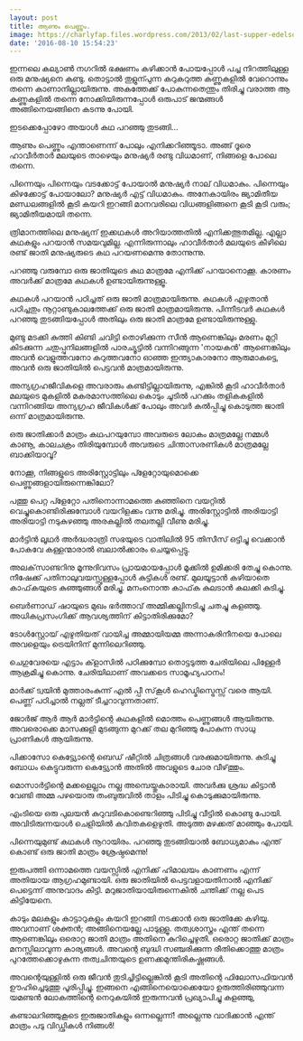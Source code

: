 ```yaml
---
layout: post
title: ആണും പെണ്ണും.
image: https://charlyfap.files.wordpress.com/2013/02/last-supper-edelson1.jpg
date: '2016-08-10 15:54:23'
---
```


ഇന്നലെ കല്യാൺ നഗറിൽ ഭക്ഷണം കഴിക്കാൻ പോയപ്പോൾ പച്ച നിറത്തിലുള്ള ഒരു മനുഷ്യനെ കണ്ടു. തൊട്ടാൽ തുളുന്പുന്ന കറുകറുത്ത കണ്ണുകളിൽ വേറൊന്നും തന്നെ കാണാനില്ലായിരുന്നു. അകത്തേക്ക് പോകുന്നതെന്തും തിരിച്ചു വരാത്ത ആ കണ്ണുകളിൽ തന്നെ നോക്കിയിരുന്നപ്പോൾ ഒരുപാട് ജന്മങ്ങൾ അങ്ങിനെയങ്ങിനെ കടന്നു പോയി.

ഇടക്കെപ്പോഴോ അയാൾ കഥ പറഞ്ഞു തുടങ്ങി...

ആണും പെണ്ണും എന്താണെന്ന് പോലും എനിക്കറിഞ്ഞൂടാ. അങ്ങ് ദൂരെ ഹാവീർതാർ മലയുടെ താഴെയും മനുഷ്യർ രണ്ടു വിധമാണ്, നിങ്ങളെ പോലെ തന്നെ.

പിന്നെയും പിന്നെയും വടക്കോട്ട് പോയാൽ മനുഷ്യർ നാല് വിധമാകും. പിന്നെയും കിഴക്കോട്ട് പോയാലോ? മനുഷ്യർ എട്ട് വിധമാകും. അനേകായിരം ജ്യാമിതീയ മണ്ഡലങ്ങളിൽ കൂടി കയറി ഇറങ്ങി മാനവരിലെ വിധങ്ങളിങ്ങനെ കൂടി കൂടി വരും; ജ്യാമിതീയമായി തന്നെ.

ത്രിമാനത്തിലെ മനുഷ്യന് ഇക്കഥകൾ അറിയാത്തതിൽ എനിക്കത്ഭുതമില്ല. എല്ലാ കഥകളും പറയാൻ സമയവുമില്ല. എന്നിരുന്നാലും ഹാവീർതാർ മലയുടെ കീഴിലെ രണ്ട് ജാതി മനുഷ്യരുടെ കഥ പറയണമെന്നു തോന്നുന്നു.

പറഞ്ഞു വരുമ്പോ ഒരു ജാതിയുടെ കഥ മാത്രമേ എനിക്ക് പറയാനൊക്കൂ. കാരണം അവർക്ക് മാത്രമേ കഥകൾ ഉണ്ടായിരുന്നുള്ളൂ.

കഥകൾ പറയാൻ പഠിച്ചത് ഒരു ജാതി മാത്രമായിരുന്നു. കഥകൾ എഴുതാൻ പഠിച്ചതും നൂറ്റാണ്ടുകാലത്തേക്ക് ഒരു ജാതി മാത്രമായിരുന്നു. പിന്നീടവർ കഥകൾ പറഞ്ഞു തുടങ്ങിയപ്പോൾ അതിലും ഒരു ജാതി മാത്രമേ ഉണ്ടായിരുന്നുള്ളു.

മുണ്ടു മടക്കി കുത്തി കിണ്ടി ചവിട്ടി തൊഴിക്കുന്ന സീൻ ആണെങ്കിലും മരണം മുറ്റി കിടക്കുന്ന ചതുപ്പുനിലങ്ങളിൽ പാരച്യൂട്ടിൽ വന്നിറങ്ങുന്ന 'നായകൻ' ആണെങ്കിലും അവൻ വെളുത്തവനോ കറുത്തവനോ ഓഞ്ഞ ഇന്ത്യാകാരനോ ആരുമാകട്ടെ, അവൻ ഒരു ജാതിയിൽ പെട്ടവൻ മാത്രമായിരുന്നു.

അന്യഗ്രഹജീവികളെ അവരാരും കണ്ടിട്ടില്ലായിരുന്നു, എങ്കിൽ കൂടി ഹാവീർതാർ മലയുടെ മുകളിൽ മകരമാസത്തിലെ കൊടും ചൂടിൽ പറക്കും തളികകളിൽ വന്നിറങ്ങിയ അന്യഗ്രഹ ജീവികൾക്ക് പോലും അവർ കൽപ്പിച്ചു കൊടുത്ത ജാതി ഒന്ന് മാത്രമായിരുന്നു.

ഒരു ജാതിക്കാർ മാത്രം കഥപറയുമ്പോ അവരുടെ ലോകം മാത്രമല്ലേ നമ്മൾ കാണൂ, കാലചക്രം തിരിയുമ്പോൾ അവരുടെ ചിന്താസരണികൾ മാത്രമല്ലേ ബാക്കിയാവൂ?

നോക്കൂ, നിങ്ങളുടെ അരിസ്റ്റോട്ടിലും പ്ളേറ്റോയുമൊക്കെ പെണ്ണുങ്ങളായിരുന്നെങ്കിലോ?

പത്തു പെറ്റ പ്ളേറ്റോ പതിനൊന്നാമത്തെ കുഞ്ഞിനെ വയറ്റിൽ വെച്ചുകൊണ്ടിരിക്കുമ്പോൾ വയറിളക്കം വന്നു മരിച്ചു. അരിസ്റ്റോട്ടിൽ അരിയാട്ടി അരിയാട്ടി നടുകുഴഞ്ഞു അരകല്ലിൽ തലതല്ലി വീണു മരിച്ചു.

മാർട്ടിൻ ലൂഥർ അർദ്ധരാത്രി സഭയുടെ വാതിലിൽ 95 തിസീസ് ഒട്ടിച്ചു വെക്കാൻ പോകവേ കള്ളന്മാരാൽ ബലാൽക്കാരം ചെയ്യപ്പെട്ടു.

അലക്‌സാണ്ടറിനു മൂന്നുദിവസം പ്രായമായപ്പോൾ മൂക്കിൽ ഉമിക്കരി തേച്ചു കൊന്നു. നീഷേക്ക് പതിനാലുവയസ്സുള്ളപ്പോൾ കുട്ടികൾ രണ്ട്. മുലയൂട്ടാൻ കഴിയാതെ കാഫ്‌കയുടെ കുഞ്ഞുങ്ങൾ മരിച്ചു. മനംനൊന്ത കാഫ്‌ക കുലടാൻ കലക്കി കുടിച്ചു.

ബെർണാഡ് ഷായുടെ മുഖം ഭർത്താവ് അമ്മിക്കല്ലിനടിച്ചു ചതച്ചു കളഞ്ഞു. അധികപ്രസംഗിക്ക് ആവശ്യത്തിന് കിട്ടാതിരിക്കുമോ?

ടോൾസ്റ്റോയ് എഴുതിയത് വായിച്ച അമ്മായിയമ്മ അന്നാകരിനീനയെ പോലെ അവളെയും ട്രെയിനിന് മുന്നിലെറിഞ്ഞു.

ചെഗുവേരയെ എട്ടാം ക്‌ളാസിൽ പഠിക്കുമ്പോ തൊട്ടടുത്ത ചേരിയിലെ പിള്ളേർ ആക്രമിച്ചു കൊന്നു. ചേരിയിലാണ് അവക്കടെ സാമൂഹ്യപഠനം!

മാർക്ക് ട്വയിൻ മുത്താരംകുന്ന് എൽ പ്പീ സ്‌കൂൾ ഹെഡ്മിസ്ട്രെസ്സ് വരെ ആയി. പെണ്ണ് പഠിച്ചാൽ നല്ലത് ടീച്ചറാവുന്നതാണ്.

ജോർജ് ആർ ആർ മാർട്ടിന്റെ കഥകളിൽ മൊത്തം പെണ്ണുങ്ങൾ ആയിരുന്നു. അവരൊക്കെ മാസക്കുളി മുടങ്ങുന്ന മുറക്ക് തല മുറിഞ്ഞു പോകുന്ന സാധു പ്രാണികൾ ആയിരുന്നു.

പിക്കാസോ കെട്ട്യോന്റെ ബെഡ് ഷീറ്റിൽ ചിത്രങ്ങൾ വരക്കുമായിരുന്നു. കുടിച്ചു ബോധം കെട്ടുവരുന്ന കെട്ട്യോൻ അതിൽ അവളുടെ ചോര വീഴ്‌ത്തും.

മൊസാർട്ടിന്റെ മക്കളെല്ലാം നല്ല അമ്പെയ്തുകാരായി. അവർക്കു ശ്രദ്ധ കിട്ടാൻ വേണ്ടി അമ്മ പഴയൊരു തംബുരുവിൽ താളം പിടിച്ചു കൊടുക്കുമായിരുന്നു.

എംടിയെ ഒരു പുലയൻ കുറുവടികൊണ്ടെറിഞ്ഞു പിടിച്ചു വീട്ടിൽ കൊണ്ടു പോയി. അവിടിരുന്നയാൾ ചെളിയിൽ കവിതകളെഴുതി. അടുത്ത മഴക്കത് മാഞ്ഞും പോയി.

പിന്നെയുമുണ്ട് കഥകൾ നൂറായിരം. പറഞ്ഞു തുടങ്ങിയാൽ ബോധ്യമാകും എന്ത് കൊണ്ട് ഒരു ജാതി മാത്രം ശ്രേഷ്ഠമെന്നു!

ഇരുപത്തി ഒന്നാമത്തെ വയസ്സിൽ എനിക്ക് ഹിമാലയം കാണണം എന്ന് അതിയായ ആഗ്രഹമുണ്ടായി. ഒരു ജാതിയിൽ പെട്ടവളായതിനാൽ എനിക്ക് പെട്ടെന്ന് അനുവാദം കിട്ടി. മറുജാതിയായിരുന്നെകിൽ ചന്തിക്ക് നല്ല പെട കിട്ടിയേനെ.

കാടും മലകളും കാട്ടാറുകളും കയറി ഇറങ്ങി നടക്കാൻ ഒരു ജാതിക്കേ കഴിയു. അവനാണ് ശക്തൻ; അങ്ങിനെയല്ലേ പാടുള്ളൂ. തത്വശാസ്ത്രം എന്ത് തന്നെ ആണെങ്കിലും ഒരൊറ്റ ജാതി മാത്രം അതിനെ കുറിച്ചെഴുതി. ഒരൊറ്റ ജാതിക്ക് മാത്രം മനസ്സിലാവുന്ന കാര്യങ്ങൾ. അവന്റെ ബുദ്ധി സഞ്ചരിക്കുന്ന രീതിക്കൊത്തു മാത്രം പുറത്തേക്കൊഴുകുന്ന തത്വചിന്തയുടെ ഉണക്കമുന്തിരികഷ്ണങ്ങൾ.

അവന്റെയുള്ളിൽ ഒരു ജീവൻ തുടിച്ചിട്ടില്ലെങ്കിൽ കൂടി അതിന്റെ ഫിലോസഫിയവൻ ഊഹിച്ചെടുത്തു പൂരിപ്പിച്ചു. ഇങ്ങനെ എങ്ങിനെയൊക്കെയോ ഉരുത്തിരിഞ്ഞുവന്ന യമണ്ടൻ ലോകത്തിന്റെ നെറുകയിൽ ഇരുന്നവൻ പ്രഖ്യാപിച്ചു കളഞ്ഞു,

കണ്ടാലറിഞ്ഞുകൂടെ ഇരുജാതികളും ഒന്നല്ലെന്ന്! അല്ലെന്നു വാദിക്കാൻ എന്ത് മാത്രം പടു വിഡ്ഢികൾ നിങ്ങൾ!